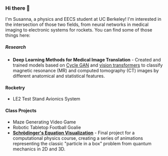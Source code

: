 ### Hi there 👋

I'm Susanna, a physics and EECS student at UC Berkeley! I'm interested in the intersection of those two fields, from neural networks in medical imaging to electronic systems for rockets. You can find some of those things here:   

##### Research 
- **Deep Learning Methods for Medical Image Translation**  - Created and trained models based on [Cycle GAN](https://github.com/junyanz/pytorch-CycleGAN-and-pix2pix) and [vision transformers](https://github.com/google-research/vision_transformer) to classify magnetic resonance (MR) and computed tomography (CT) images by different anatomical and statistical features.

#### Rocketry 
- LE2 Test Stand Avionics System 

#### Class Projects
- Maze Generating Video Game 
- Robotic Tabletop Football Goalie 
- [**Schrödinger's Equation Visualization**](https://github.com/sijinwnag/group5-phys77) - Final project for a computational physics course, creating a series of animations representing the classic "particle in a box" problem from quantum mechanics in 2D and 3D. 

<!--
**susanna-m-weber/susanna-m-weber** is a ✨ _special_ ✨ repository because its `README.md` (this file) appears on your GitHub profile.

Here are some ideas to get you started:

- 🔭 I’m currently working on ...
- 🌱 I’m currently learning ...
- 👯 I’m looking to collaborate on ...
- 🤔 I’m looking for help with ...
- 💬 Ask me about ...
- 📫 How to reach me: ...
- 😄 Pronouns: ...
- ⚡ Fun fact: ...
-->

